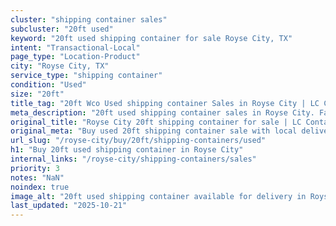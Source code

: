 ```yaml
---
cluster: "shipping container sales"
subcluster: "20ft used"
keyword: "20ft used shipping container for sale Royse City, TX"
intent: "Transactional-Local"
page_type: "Location-Product"
city: "Royse City, TX"
service_type: "shipping container"
condition: "Used"
size: "20ft"
title_tag: "20ft Wco Used shipping container Sales in Royse City | LC Container"
meta_description: "20ft used shipping container sales in Royse City. Fast delivery, competitive pricing. Serving shipping containers area. Quote ID: 2KL. Call (214) 524-4168 for your free quote today."
original_title: "Royse City 20ft shipping container for sale | LC Container"
original_meta: "Buy used 20ft shipping container sale with local delivery in Royse City, TX. LC Container — local Since 2003. Request a fast quote today."
url_slug: "/royse-city/buy/20ft/shipping-containers/used"
h1: "Buy 20ft used shipping container in Royse City"
internal_links: "/royse-city/shipping-containers/sales"
priority: 3
notes: "NaN"
noindex: true
image_alt: "20ft used shipping container available for delivery in Royse City"
last_updated: "2025-10-21"
---
```


<!-- TODO: Add unique city/inventory copy, images, and internal links here. -->

